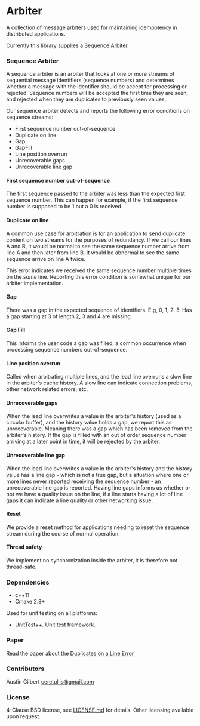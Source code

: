 # Arbiter

A collection of message arbiters used for maintaining idempotency in distributed applications. 

Currently this library supplies a Sequence Arbiter. 

### Sequence Arbiter 

A sequence arbiter is an arbiter that looks at one or more streams of sequential message identifiers (sequence numbers) and determines whether a message with the identifier should be accept for processing or rejected. Sequence numbers will be accepted the first time they are seen, and rejected when they are duplicates to previously seen values.

Our sequence arbiter detects and reports the following error conditions on sequence streams:

- First sequence number out-of-sequence
- Duplicate on line
- Gap
- GapFill 
- Line position overrun
- Unrecoverable gaps
- Unrecoverable line gap

#### First sequence number out-of-sequence 

The first sequence passed to the arbiter was less than the expected first sequence number. This can happen for example, if the first sequence number is supposed to be 1 but a 0 is received. 

#### Duplicate on line

A common use case for arbitration is for an application to send duplicate content on two streams for the purposes of redundancy. If we call our lines A and B, it would be normal to see the same sequence number arrive from line A and then later from line B. It would be abnormal to see the same sequence arrive on line A twice. 

This error indicates we received the same sequence number multiple times on the _same_ line. Reporting this error condition is somewhat unique for our arbiter implementation.

#### Gap 

There was a gap in the expected sequence of identifiers. E.g, 0, 1, 2, 5. Has a gap starting at 3 of length 2, 3 and 4 are missing.

#### Gap Fill 

This informs the user code a gap was filled, a common occurrence when processing sequence numbers out-of-sequence.

#### Line position overrun 

Called when arbitrating multiple lines, and the lead line overruns a slow line in the arbiter's cache history. A slow line can indicate connection problems, other network related errors, etc.

#### Unrecoverable gaps 

When the lead line overwrites a value in the arbiter's history (used as a circular buffer), and the history value holds a gap, we report this as unrecoverable. Meaning there was a gap which has been removed from the arbiter's history. If the gap is filled with an out of order sequence number arriving at a later point in time, it will be rejected by the arbiter. 

#### Unrecoverable line gap 

When the lead line overwrites a value in the arbiter's history and the history value has a line gap - which is not a true gap, but a situation where one or more lines never reported receiving the sequence number - an unrecoverable line gap is reported. Having line gaps informs us whether or not we have a quality issue on the line, if a line starts having a lot of line gaps it can indicate a line quality or other networking issue.

#### Reset

We provide a reset method for applications needing to reset the sequence stream during the course of normal operation.

#### Thread safety

We implement no synchronization inside the arbiter, it is therefore not thread-safe. 

### Dependencies 

- c++11 
- Cmake 2.8+

Used for unit testing on all platforms: 

- [UnitTest++](https://github.com/unittest-cpp/unittest-cpp). Unit test framework.

### Paper 

Read the paper about the [Duplicates on a Line Error](http://paxos1977.github.io/arbiter/)

### Contributors 

Austin Gilbert <ceretullis@gmail.com>

### License

4-Clause BSD license, see [LICENSE.md](LICENSE.md) for details. Other licensing available upon request. 
